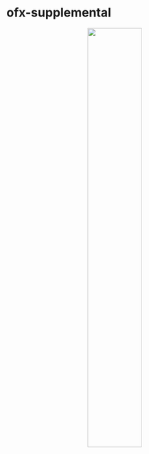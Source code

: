 # ofx-supplemental

<p align="center">
  <img width="50%" height="50%" src="https://i.pinimg.com/originals/c0/0a/0f/c00a0f2556d78284dc3b23a8df6b5dc5.png"/>  
</p>
